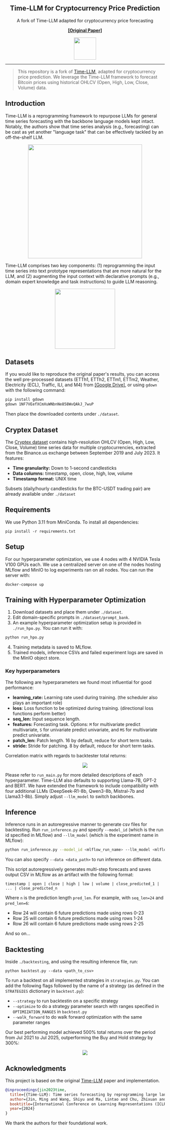 <div align="center">
  <h2><b>Time-LLM for Cryptocurrency Price Prediction</b></h2>
</div>



<div align="center">

<p>A fork of Time-LLM adapted for cryptocurrency price forecasting</p>

**<a href="https://arxiv.org/abs/2310.01728">[Original Paper]</a>**
</div>

<p align="center">

<img src="./figures/logo.png" width="70">

</p>

---

>
> This repository is a fork of [Time-LLM](https://github.com/KimMeen/Time-LLM), adapted for cryptocurrency price prediction. We leverage the Time-LLM framework to forecast Bitcoin prices using historical OHLCV (Open, High, Low, Close, Volume) data.
>

## Introduction
Time-LLM is a reprogramming framework to repurpose LLMs for general time series forecasting with the backbone language models kept intact.
Notably, the authors show that time series analysis (e.g., forecasting) can be cast as yet another "language task" that can be effectively tackled by an off-the-shelf LLM.


<p align="center">
<img src="./figures/framework.png" height = "360" alt="" align=center />
</p>

Time-LLM comprises two key components: (1) reprogramming the input time series into text prototype representations that are more natural for the LLM, and (2) augmenting the input context with declarative prompts (e.g., domain expert knowledge and task instructions) to guide LLM reasoning.

<p align="center">
<img src="./figures/method-detailed-illustration.png" height = "190" alt="" align=center />
</p>

## Datasets
If you would like to reproduce the original paper's results, you can access the well pre-processed datasets (ETTh1, ETTh2, ETTm1, ETTm2, Weather, Electricity (ECL), Traffic, ILI, and M4) from [[Google Drive]](https://drive.google.com/file/d/1NF7VEefXCmXuWNbnNe858WvQAkJ_7wuP/view?usp=sharing), or using ```gdown``` with the following command:

```bash
pip install gdown
gdown 1NF7VEefXCmXuWNbnNe858WvQAkJ_7wuP
```

Then place the downloaded contents under `./dataset`.

## Cryptex Dataset

The [Cryptex dataset](http://crypto.cs.iit.edu/datasets/download.html) contains high-resolution OHLCV (Open, High, Low, Close, Volume) time series data for multiple cryptocurrencies, extracted from the Binance.us exchange between September 2019 and July 2023. It features:
- **Time granularity:** Down to 1-second candlesticks
- **Data columns:** timestamp, open, close, high, low, volume
- **Timestamp format:** UNIX time

Subsets (daily/hourly candlesticks for the BTC-USDT trading pair) are already available under ```./dataset```


## Requirements
We use Python 3.11 from MiniConda. To install all dependencies:
```
pip install -r requirements.txt
```
## Setup
For our hyperparameter optimization, we use 4 nodes with 4 NVIDIA Tesla V100 GPUs each. We use a centralized server on one of the nodes hosting MLflow and MinIO to log experiments ran on all nodes. You can run the server with:
```
docker-compose up
```

## Training with Hyperparameter Optimization
1. Download datasets and place them under `./dataset`.
2. Edit domain-specific prompts in ```./dataset/prompt_bank```.
3. An example hyperparameter optimization setup is provided in `./run_hpo.py`. You can run it with:

```bash
python run_hpo.py
```
4. Training metadata is saved to MLflow.
5. Trained models, inference CSVs and failed experiment logs are saved in the MinIO object store.

### Key hyperparameters
The following are hyperparameters we found most influential for good performance:
- **learning_rate:** Learning rate used during training. (the scheduler also plays an important role)
- **loss**: Loss function to be optimized during training. (directional loss functions perform better)
- **seq_len:** Input sequence length.
- **features:** Forecasting task. Options: ```M``` for multivariate predict multivariate, ```S``` for univariate predict univariate, and ```MS``` for multivariate predict univariate.
- **patch_len:** Patch length. 16 by default, reduce for short term tasks.
- **stride:** Stride for patching. 8 by default, reduce for short term tasks.

Correlation matrix with regards to backtester total returns:
<p align="center">
<img src="./figures/corr_matrix.webp"/>
</p>

Please refer to `run_main.py` for more detailed descriptions of each hyperparameter. Time-LLM also defaults to supporting Llama-7B, GPT-2 and BERT. We have extended the framework to include compatibility with four additional LLMs (DeepSeek-R1-8b, Qwen3-8b, Mistral-7b and Llama3.1-8b). Simply adjust `--llm_model` to switch backbones.


## Inference
Inference runs in an autoregressive manner to generate csv files for backtesting. Run `run_inference.py` and specify `--model_id` (which is the run id specified in MLflow) and `--llm_model` (which is the experiment name in MLflow):
```bash
python run_inference.py --model_id <mlflow_run_name> --llm_model <mlflow_experiment_name>
```
You can also specify `--data <data_path>` to run inference on different data.


This script autoregressively generates multi-step forecasts and saves output CSV in MLflow as an artifact with the following format:
```
timestamp | open | close | high | low | volume | close_predicted_1 | ... | close_predicted_n
```
Where ```n``` is the prediction length ```pred_len```. For example, with `seq_len=24` and `pred_len=6`:
- Row 24 will contain 6 future predictions made using rows 0-23
- Row 25 will contain 6 future predictions made using rows 1-24
- Row 26 will contain 6 future predictions made using rows 2-25

And so on...

## Backtesting
Inside `./backtesting`, and using the resulting inference file, run:
```
python backtest.py --data <path_to_csv>
```
To run a backtest on all implemented strategies in `strategies.py`.
You can add the following flags followed by the name of a strategy (as defined in the `STRATEGIES` dictionary in `backtest.py`):
- `--strategy` to run backtestin on a specific strategy
- `--optimize` to do a strategy parameter search with ranges specified in `OPTIMIZATION_RANGES` in `backtest.py`
- `--walk_forward` to do walk forward optimization with the same parameter ranges

Our best performing model achieved 500% total returns over the period from Jul 2021 to Jul 2025, outperforming the Buy and Hold strategy by 300%:
<p align="center">
<img src="./figures/opt_backtest.webp"/>
</p>

## Acknowledgments
This project is based on the original [Time-LLM](https://github.com/KimMeen/Time-LLM) paper and implementation.

```bibtex
@inproceedings{jin2023time,
  title={{Time-LLM}: Time series forecasting by reprogramming large language models},
  author={Jin, Ming and Wang, Shiyu and Ma, Lintao and Chu, Zhixuan and Zhang, James Y and Shi, Xiaoming and Chen, Pin-Yu and Liang, Yuxuan and Li, Yuan-Fang and Pan, Shirui and Wen, Qingsong},
  booktitle={International Conference on Learning Representations (ICLR)},
  year={2024}
}

```
We thank the authors for their foundational work.



